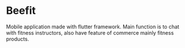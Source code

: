 # Beefit
Mobile application made with flutter framework. Main function is to chat with fitness instructors, also have feature of commerce mainly fitness products.
